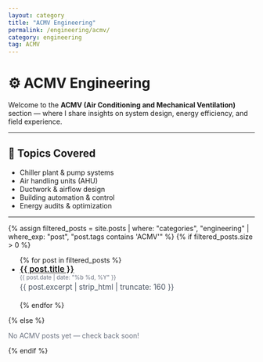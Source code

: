 ```yaml
---
layout: category
title: "ACMV Engineering"
permalink: /engineering/acmv/
category: engineering
tag: ACMV
---
```


# ⚙️ ACMV Engineering

Welcome to the **ACMV (Air Conditioning and Mechanical Ventilation)** section — where I share insights on system design, energy efficiency, and field experience.

---

## 🧰 Topics Covered
- Chiller plant & pump systems  
- Air handling units (AHU)  
- Ductwork & airflow design  
- Building automation & control  
- Energy audits & optimization  

---

{% assign filtered_posts = site.posts | where: "categories", "engineering" | where_exp: "post", "post.tags contains 'ACMV'" %}
{% if filtered_posts.size > 0 %}
<ul>
  {% for post in filtered_posts %}
  <li style="margin-bottom:1.2rem;">
    <a href="{{ post.url | relative_url }}" style="font-weight:600;font-size:1.05rem;">
      {{ post.title }}
    </a>
    <br>
    <small style="color:#6b7280;">{{ post.date | date: "%b %d, %Y" }}</small>
    <p style="margin:.2rem 0;color:#4b5563;font-size:.95rem;">
      {{ post.excerpt | strip_html | truncate: 160 }}
    </p>
  </li>
  {% endfor %}
</ul>
{% else %}
<p style="color:#6b7280;">No ACMV posts yet — check back soon!</p>
{% endif %}

